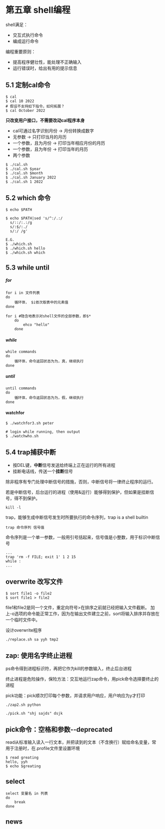 # 第五章 shell编程

shell满足：

- 交互式执行命令
- 编成运行命令

编程重要原则：

- 提高程序健壮性，能处理不正确输入
- 运行错误时，给出有用的提示信息

## 5.1 定制cal命令

```
$ cal
$ cal 10 2022
# 假设不支持如下指令，如何拓展？
$ cal October 2022
```

**只改变用户接口，不需要改动cal程序本身**

- cal可通过名字识别月份 -> 月份转换成数字
- 无参数 -> 只打印当月的月历
- 一个参数，且为月份 -> 打印当年相应月份的月历
- 一个参数，且为年份 -> 打印当年的月历
- 两个参数

```shell
$ ./cal.sh
$ ./cal.sh $year
$ ./cal.sh $month
$ ./cal.sh January 2022
$ ./cal.sh 1 2022
```



## 5.2 which 命令

```shell
$ echo $PATH

$ echo $PATH|sed 's/^:/.:/
  s/::/:.:/g
  s/:$/:./
  s/:/ /g'
  
E.G.
$ ./which.sh
$ ./which.sh hello
$ ./which.sh which
```



## 5.3 while until

##### for

```
for i in 文件列表
do
	循环体， $i依次取表中的元素值
done

for i #隐含地表示对shell文件的全部参数，即$*
	do
		ehco "hello"
	done
```

##### while

```
while commands
do
	循环体，命令返回状态为为，真，继续执行
done
```

##### until

```
until commands
do
	循环体，命令返回状态为为，假，继续执行
done
```

#### watchfor

```
$ ./watchfor3.sh peter

# login while running, then output
$ ./watchwho.sh 
```



## 5.4 trap捕获中断

- 按DEL键，**中断**信号发送给终端上正在运行的所有进程
- 挂断电话线，传送一个**挂断**信号

除非程序有专门处理中断信号的措施，否则，中断信号将一律终止程序的运行。

若是中断信号，后台运行的进程（使用&运行）能够得到保护，但如果是挂断信号，得不到保护。

```
kill -l
```

trap，能够生成中断信号发生时所要执行的命令序列，trap is a shell builtin 

```
trap 命令序列 信号值
```

命令序列是一个单一参数，一般用引号括起来，信号值是小整数，用于标识中断信号

```
...
trap 'rm -f FILE; exit 1' 1 2 15
while :
...
```





## overwrite 改写文件

```
$ sort file1 -o file2
$ sort file1 > file2
```

file1和file2是同一个文件，重定向符号>在排序之前就已经把输入文件截断。 加上-o选项的命令能正常工作，因为在输出文件建立之前，sort将输入排序并存放在一个临时文件中。

设计overwrite程序

```
./replace.sh sa yyh tmp2
```



## zap: 使用名字终止进程

ps命令得到进程标识符，再把它作为kill的参数输入，终止后台进程

终止进程是危险操作，保险方法：交互地运行zap命令，用pick命令选择要终止的进程

pick功能：pick顺次打印每个参数，并请求用户响应，用户响应为y才打印

```
./zap2.sh python

./pick.sh "shj sajds" dsjk
```





## pick命令：空格和参数--deprecated

read从标准输入读入一行文本，并把读到的文本（不含换行）赋给命名变量，常用于注册时，在.profile文件里设置环境

```
$ read greating
hello, yyh
$ echo $greating
```

## select

```
select 变量名 in 列表
do
	break
done
```



## news

